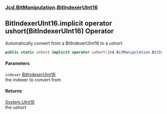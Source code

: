 ### [Jcd.BitManipulation](Jcd_BitManipulation.md 'Jcd.BitManipulation').[BitIndexerUInt16](Jcd_BitManipulation_BitIndexerUInt16.md 'Jcd.BitManipulation.BitIndexerUInt16')
## BitIndexerUInt16.implicit operator ushort(BitIndexerUInt16) Operator
Automatically convert from a BitIndexerUInt16 to a ushort  
```csharp
public static ushort implicit operator ushort(Jcd.BitManipulation.BitIndexerUInt16 indexer);
```
#### Parameters
<a name='Jcd_BitManipulation_BitIndexerUInt16_op_Implicitushort(Jcd_BitManipulation_BitIndexerUInt16)_indexer'></a>
`indexer` [BitIndexerUInt16](Jcd_BitManipulation_BitIndexerUInt16.md 'Jcd.BitManipulation.BitIndexerUInt16')  
the indexer to convert from
  
#### Returns
[System.UInt16](https://docs.microsoft.com/en-us/dotnet/api/System.UInt16 'System.UInt16')  
the ushort

